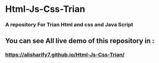 # Html-Js-Css-Trian
### A repository For Trian Html and css and Java Script


## You can see All live demo of this repository in :
### https://alisharify7.github.io/Html-Js-Css-Trian/
